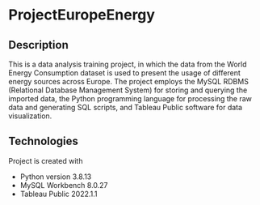 # ProjectEuropeEnergy

## Description
This is a data analysis training project, in which the data from the World Energy Consumption dataset is used to present the usage of different energy sources across
Europe.
The project employs the MySQL RDBMS (Relational Database Management System) for storing and querying the imported data, 
the Python programming language for processing the raw data and generating SQL scripts,
and Tableau Public software for data visualization.

## Technologies
Project is created with
* Python version 3.8.13
* MySQL Workbench 8.0.27
* Tableau Public 2022.1.1
